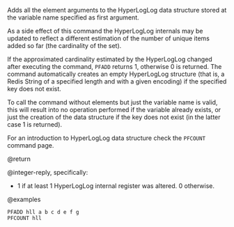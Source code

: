 Adds all the element arguments to the HyperLogLog data structure stored at the
variable name specified as first argument.

As a side effect of this command the HyperLogLog internals may be updated to
reflect a different estimation of the number of unique items added so far (the
cardinality of the set).

If the approximated cardinality estimated by the HyperLogLog changed after
executing the command, `PFADD` returns 1, otherwise 0 is returned.
The command automatically creates an empty HyperLogLog structure (that is, a
Redis String of a specified length and with a given encoding) if the specified
key does not exist.

To call the command without elements but just the variable name is valid, this
will result into no operation performed if the variable already exists, or just
the creation of the data structure if the key does not exist (in the latter case
1 is returned).

For an introduction to HyperLogLog data structure check the `PFCOUNT` command
page.

@return

@integer-reply, specifically:

* 1 if at least 1 HyperLogLog internal register was altered.
  0 otherwise.

@examples

```cli
PFADD hll a b c d e f g
PFCOUNT hll
```

